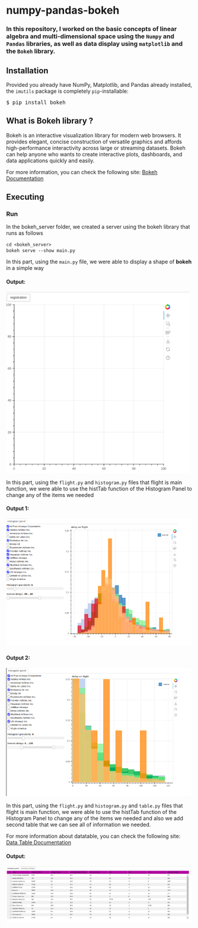 # numpy-pandas-bokeh

### In this repository, I worked on the basic concepts of linear algebra and multi-dimensional space using the `Numpy` and `Pandas` libraries, as well as data display using `matplotlib` and the `Bokeh` library.

## Installation
Provided you already have NumPy, Matplotlib, and Pandas already installed, the `imutils` package is completely `pip`-installable:

<pre>$ pip install bokeh</pre>

## What is Bokeh library ?
Bokeh is an interactive visualization library for modern web browsers. It provides elegant, concise construction of versatile graphics and affords high-performance interactivity across large or streaming datasets. Bokeh can help anyone who wants to create interactive plots, dashboards, and data applications quickly and easily.

For more information, you can check the following site: 
[Bokeh Documentation](https://docs.bokeh.org/en/latest/docs/first_steps/installation.html)

## Executing
### Run
In the bokeh_server folder, we created a server using the bokeh library that runs as follows
```shell
cd <bokeh_server>
bokeh serve --show main.py
```


In this part, using the `main.py` file, we were able to display a shape of **bokeh** in a simple way
#### Output:
<img src="img/1.png" alt="basic image" style="max-width: 500px;">

In this part, using the `flight.py` and `histogram.py` files that flight is main function, we were able to use the histTab function of the Histogram Panel to change any of the items we needed
#### Output 1:
<img src="img/2.png" alt="first image with histogram panel" style="max-width: 500px;">

#### Output 2:
<img src="img/3.png" alt="grayscale image" style="max-width: 500px;">

In this part, using the `flight.py` and `histogram.py` and `table.py` files that flight is main function, we were able to use the histTab function of the Histogram Panel to change any of the items we needed and also we add second table that we can see all of information we needed.

For more information about datatable, you can check the following site: 
[Data Table Documentation](https://docs.bokeh.org/en/latest/docs/reference/models/widgets.tables.html#bokeh.models.widgets.tables.DataTable)
#### Output:
<img src="img/s5.png" alt="grayscale image" style="max-width: 500px;">



